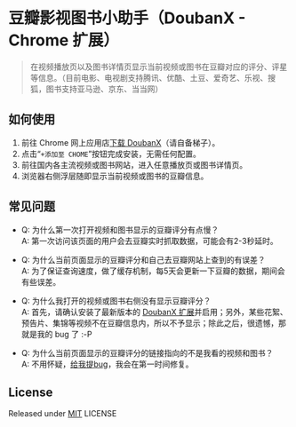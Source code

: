 # 豆瓣影视图书小助手（DoubanX - Chrome 扩展）

> 在视频播放页以及图书详情页显示当前视频或图书在豆瓣对应的评分、评星等信息。（目前电影、电视剧支持腾讯、优酷、土豆、爱奇艺、乐视、搜狐，图书支持亚马逊、京东、当当网）

## 如何使用

1. 前往 Chrome 网上应用店[下载 DoubanX](https://chrome.google.com/webstore/detail/%E8%B1%86%E7%93%A3%E5%BD%B1%E8%A7%86%E5%9B%BE%E4%B9%A6%E5%B0%8F%E5%8A%A9%E6%89%8B/ioacifoopoldngldmbknimhhophmfbgh?hl=zh-CN)（请自备梯子）。
2. 点击“`+添加至 CHOME`”按钮完成安装，无需任何配置。
3. 前往国内各主流视频或图书网站，进入任意播放页或图书详情页。
4. 浏览器右侧浮层随即显示当前视频或图书的豆瓣信息。

## 常见问题

* Q: 为什么第一次打开视频和图书显示的豆瓣评分有点慢？  
  A: 第一次访问该页面的用户会去豆瓣实时抓取数据，可能会有2-3秒延时。  

* Q: 为什么当前页面显示的豆瓣评分和自己去豆瓣网站上查到的有误差？  
  A: 为了保证查询速度，做了缓存机制，每5天会更新一下豆瓣的数据，期间会有些误差。  

* Q: 为什么我打开的视频或图书右侧没有显示豆瓣评分？  
  A: 首先，请确认安装了最新版本的 [DoubanX 扩展](https://chrome.google.com/webstore/detail/%E8%B1%86%E7%93%A3%E5%BD%B1%E8%A7%86%E5%9B%BE%E4%B9%A6%E5%B0%8F%E5%8A%A9%E6%89%8B/ioacifoopoldngldmbknimhhophmfbgh?hl=zh-CN)并启用；另外，某些花絮、预告片、集锦等视频不在豆瓣信息内，所以不予显示；除此之后，很遗憾，那就是我的 bug 了 :-P

* Q: 为什么当前页面显示的豆瓣评分的链接指向的不是我看的视频和图书？  
  A: 不用怀疑，[给我提bug](https://github.com/wange1228/DoubanX_crx/issues)，我会在第一时间修复。

## License
Released under [MIT](http://rem.mit-license.org/)  LICENSE
